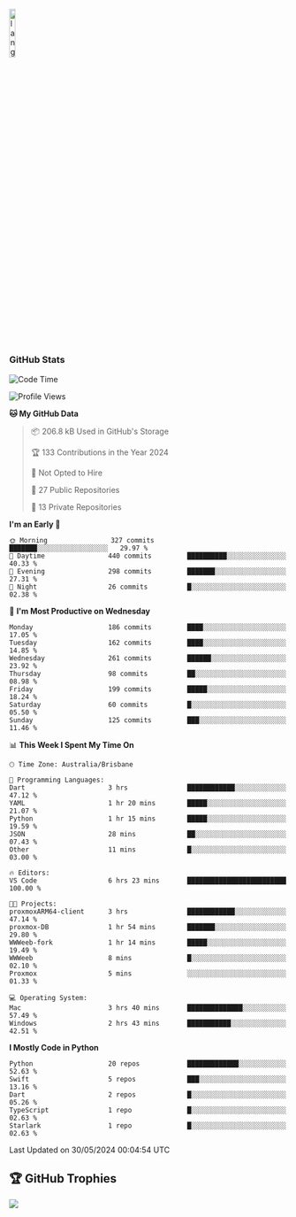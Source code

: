 <p align="left"><img width=15%" src="https://github.com/alansmathew/alansmathew/raw/master/lang.gif" alt="lang image here" /></p>

# <h3 align="left">GitHub Stats</h3>

<!--START_SECTION:waka-->
![Code Time](http://img.shields.io/badge/Code%20Time-403%20hrs%2059%20mins-blue)

![Profile Views](http://img.shields.io/badge/Profile%20Views-1-blue)

**🐱 My GitHub Data** 

> 📦 206.8 kB Used in GitHub's Storage 
 > 
> 🏆 133 Contributions in the Year 2024
 > 
> 🚫 Not Opted to Hire
 > 
> 📜 27 Public Repositories 
 > 
> 🔑 13 Private Repositories 
 > 
**I'm an Early 🐤** 

```text
🌞 Morning                327 commits         ███████░░░░░░░░░░░░░░░░░░   29.97 % 
🌆 Daytime                440 commits         ██████████░░░░░░░░░░░░░░░   40.33 % 
🌃 Evening                298 commits         ███████░░░░░░░░░░░░░░░░░░   27.31 % 
🌙 Night                  26 commits          █░░░░░░░░░░░░░░░░░░░░░░░░   02.38 % 
```
📅 **I'm Most Productive on Wednesday** 

```text
Monday                   186 commits         ████░░░░░░░░░░░░░░░░░░░░░   17.05 % 
Tuesday                  162 commits         ████░░░░░░░░░░░░░░░░░░░░░   14.85 % 
Wednesday                261 commits         ██████░░░░░░░░░░░░░░░░░░░   23.92 % 
Thursday                 98 commits          ██░░░░░░░░░░░░░░░░░░░░░░░   08.98 % 
Friday                   199 commits         █████░░░░░░░░░░░░░░░░░░░░   18.24 % 
Saturday                 60 commits          █░░░░░░░░░░░░░░░░░░░░░░░░   05.50 % 
Sunday                   125 commits         ███░░░░░░░░░░░░░░░░░░░░░░   11.46 % 
```


📊 **This Week I Spent My Time On** 

```text
🕑︎ Time Zone: Australia/Brisbane

💬 Programming Languages: 
Dart                     3 hrs               ████████████░░░░░░░░░░░░░   47.12 % 
YAML                     1 hr 20 mins        █████░░░░░░░░░░░░░░░░░░░░   21.07 % 
Python                   1 hr 15 mins        █████░░░░░░░░░░░░░░░░░░░░   19.59 % 
JSON                     28 mins             ██░░░░░░░░░░░░░░░░░░░░░░░   07.43 % 
Other                    11 mins             █░░░░░░░░░░░░░░░░░░░░░░░░   03.00 % 

🔥 Editors: 
VS Code                  6 hrs 23 mins       █████████████████████████   100.00 % 

🐱‍💻 Projects: 
proxmoxARM64-client      3 hrs               ████████████░░░░░░░░░░░░░   47.14 % 
proxmox-DB               1 hr 54 mins        ███████░░░░░░░░░░░░░░░░░░   29.80 % 
WWWeeb-fork              1 hr 14 mins        █████░░░░░░░░░░░░░░░░░░░░   19.49 % 
WWWeeb                   8 mins              █░░░░░░░░░░░░░░░░░░░░░░░░   02.10 % 
Proxmox                  5 mins              ░░░░░░░░░░░░░░░░░░░░░░░░░   01.33 % 

💻 Operating System: 
Mac                      3 hrs 40 mins       ██████████████░░░░░░░░░░░   57.49 % 
Windows                  2 hrs 43 mins       ███████████░░░░░░░░░░░░░░   42.51 % 
```

**I Mostly Code in Python** 

```text
Python                   20 repos            █████████████░░░░░░░░░░░░   52.63 % 
Swift                    5 repos             ███░░░░░░░░░░░░░░░░░░░░░░   13.16 % 
Dart                     2 repos             █░░░░░░░░░░░░░░░░░░░░░░░░   05.26 % 
TypeScript               1 repo              █░░░░░░░░░░░░░░░░░░░░░░░░   02.63 % 
Starlark                 1 repo              █░░░░░░░░░░░░░░░░░░░░░░░░   02.63 % 
```




 Last Updated on 30/05/2024 00:04:54 UTC
<!--END_SECTION:waka-->

## 🏆 GitHub Trophies

![](https://github-profile-trophy.vercel.app/?username=samh06&theme=discord&no-frame=true&no-bg=false&margin-w=4)
